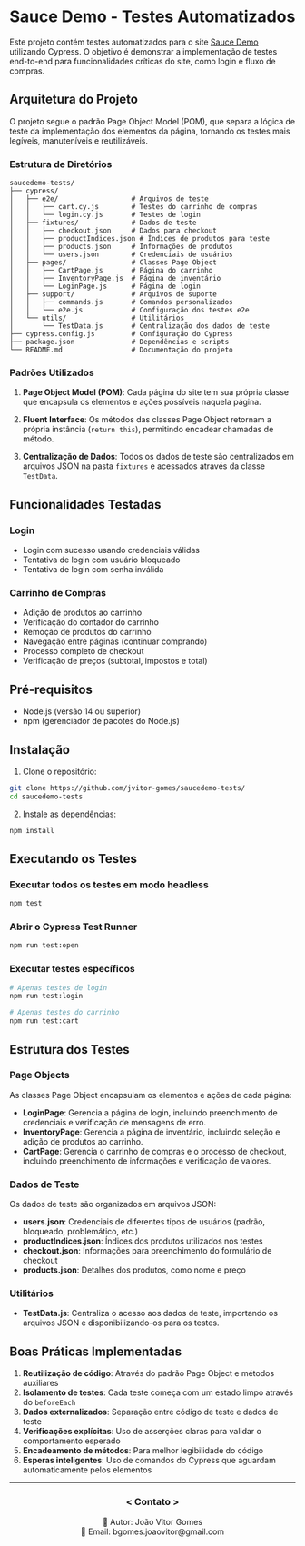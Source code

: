 # Sauce Demo - Testes Automatizados

Este projeto contém testes automatizados para o site [Sauce Demo](https://www.saucedemo.com/) utilizando Cypress. O objetivo é demonstrar a implementação de testes end-to-end para funcionalidades críticas do site, como login e fluxo de compras.

## Arquitetura do Projeto

O projeto segue o padrão Page Object Model (POM), que separa a lógica de teste da implementação dos elementos da página, tornando os testes mais legíveis, manuteníveis e reutilizáveis.

### Estrutura de Diretórios

```
saucedemo-tests/
├── cypress/
│   ├── e2e/                  # Arquivos de teste
│   │   ├── cart.cy.js        # Testes do carrinho de compras
│   │   └── login.cy.js       # Testes de login
│   ├── fixtures/             # Dados de teste
│   │   ├── checkout.json     # Dados para checkout
│   │   ├── productIndices.json # Índices de produtos para teste
│   │   ├── products.json     # Informações de produtos
│   │   └── users.json        # Credenciais de usuários
│   ├── pages/                # Classes Page Object
│   │   ├── CartPage.js       # Página do carrinho
│   │   ├── InventoryPage.js  # Página de inventário
│   │   └── LoginPage.js      # Página de login
│   ├── support/              # Arquivos de suporte
│   │   ├── commands.js       # Comandos personalizados
│   │   └── e2e.js            # Configuração dos testes e2e
│   └── utils/                # Utilitários
│       └── TestData.js       # Centralização dos dados de teste
├── cypress.config.js         # Configuração do Cypress
├── package.json              # Dependências e scripts
└── README.md                 # Documentação do projeto
```

### Padrões Utilizados

1. **Page Object Model (POM)**: Cada página do site tem sua própria classe que encapsula os elementos e ações possíveis naquela página.

2. **Fluent Interface**: Os métodos das classes Page Object retornam a própria instância (`return this`), permitindo encadear chamadas de método.

3. **Centralização de Dados**: Todos os dados de teste são centralizados em arquivos JSON na pasta `fixtures` e acessados através da classe `TestData`.

## Funcionalidades Testadas

### Login

- Login com sucesso usando credenciais válidas
- Tentativa de login com usuário bloqueado
- Tentativa de login com senha inválida

### Carrinho de Compras

- Adição de produtos ao carrinho
- Verificação do contador do carrinho
- Remoção de produtos do carrinho
- Navegação entre páginas (continuar comprando)
- Processo completo de checkout
- Verificação de preços (subtotal, impostos e total)

## Pré-requisitos

- Node.js (versão 14 ou superior)
- npm (gerenciador de pacotes do Node.js)

## Instalação

1. Clone o repositório:

```bash
git clone https://github.com/jvitor-gomes/saucedemo-tests/
cd saucedemo-tests
```

2. Instale as dependências:

```bash
npm install
```

## Executando os Testes

### Executar todos os testes em modo headless

```bash
npm test
```

### Abrir o Cypress Test Runner

```bash
npm run test:open
```

### Executar testes específicos

```bash
# Apenas testes de login
npm run test:login

# Apenas testes do carrinho
npm run test:cart
```

## Estrutura dos Testes

### Page Objects

As classes Page Object encapsulam os elementos e ações de cada página:

- **LoginPage**: Gerencia a página de login, incluindo preenchimento de credenciais e verificação de mensagens de erro.
- **InventoryPage**: Gerencia a página de inventário, incluindo seleção e adição de produtos ao carrinho.
- **CartPage**: Gerencia o carrinho de compras e o processo de checkout, incluindo preenchimento de informações e verificação de valores.

### Dados de Teste

Os dados de teste são organizados em arquivos JSON:

- **users.json**: Credenciais de diferentes tipos de usuários (padrão, bloqueado, problemático, etc.)
- **productIndices.json**: Índices dos produtos utilizados nos testes
- **checkout.json**: Informações para preenchimento do formulário de checkout
- **products.json**: Detalhes dos produtos, como nome e preço

### Utilitários

- **TestData.js**: Centraliza o acesso aos dados de teste, importando os arquivos JSON e disponibilizando-os para os testes.

## Boas Práticas Implementadas

1. **Reutilização de código**: Através do padrão Page Object e métodos auxiliares
2. **Isolamento de testes**: Cada teste começa com um estado limpo através do `beforeEach`
3. **Dados externalizados**: Separação entre código de teste e dados de teste
4. **Verificações explícitas**: Uso de asserções claras para validar o comportamento esperado
5. **Encadeamento de métodos**: Para melhor legibilidade do código
6. **Esperas inteligentes**: Uso de comandos do Cypress que aguardam automaticamente pelos elementos

<hr>
<div align="center"> <h3>< Contato ></h4> </div>
<div align="center"> 
👤 Autor: João Vitor Gomes <br>
📧 Email: bgomes.joaovitor@gmail.com
</div>